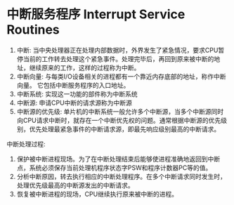 # 中断服务程序 Interrupt Service Routines

1. 中断: 当中央处理器正在处理内部数据时，外界发生了紧急情况，要求CPU暂停当前的工作转去处理这个紧急事件。处理完毕后，再回到原来被中断的地址，继续原来的工作，这样的过程称为中断。
2. 中断向量: 与每类I/O设备相关的进程都有一个靠近内存底部的地址，称作中断向量。 它包括中断服务程序的入口地址。
3. 中断系统: 实现这一功能的部件称为中断系统
4. 中断源: 申请CPU中断的请求源称为中断源
5. 中断源的优先级: 单片机的中断系统一般允许多个中断源，当多个中断源同时向CPU请求中断时，就存在一个中断优先权的问题。通常根据中断源的优先级别，优先处理最紧急事件的中断请求源，即最先响应级别最高的中断请求。

中断处理过程:

1. 保护被中断进程现场。为了在中断处理结束后能够使进程准确地返回到中断点，系统必须保存当前处理机程序状态字PSW和程序计数器PC等的值。
2. 分析中断原因，转去执行相应的中断处理程序。在多个中断请求同时发生时，处理优先级最高的中断源发出的中断请求。
3. 恢复被中断进程的现场，CPU继续执行原来被中断的进程。
